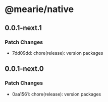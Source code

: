 # @mearie/native

## 0.0.1-next.1

### Patch Changes

- 7dd09dd: chore(release): version packages

## 0.0.1-next.0

### Patch Changes

- 0aa1561: chore(release): version packages
